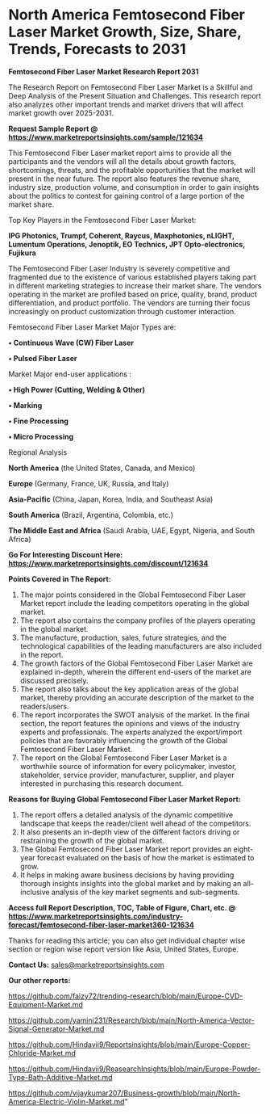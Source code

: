 # North America Femtosecond Fiber Laser Market Growth, Size, Share, Trends, Forecasts to 2031

<strong>Femtosecond Fiber Laser Market Research Report 2031</strong>

The Research Report on Femtosecond Fiber Laser Market is a Skillful and Deep Analysis of the Present Situation and Challenges. This research report also analyzes other important trends and market drivers that will affect market growth over 2025-2031.

<strong>Request Sample Report @ <a href=https://www.marketreportsinsights.com/sample/121634>https://www.marketreportsinsights.com/sample/121634</a></strong>

This Femtosecond Fiber Laser market report aims to provide all the participants and the vendors will all the details about growth factors, shortcomings, threats, and the profitable opportunities that the market will present in the near future. The report also features the revenue share, industry size, production volume, and consumption in order to gain insights about the politics to contest for gaining control of a large portion of the market share.

Top Key Players in the Femtosecond Fiber Laser Market:

<strong>IPG Photonics, Trumpf, Coherent, Raycus, Maxphotonics, nLIGHT, Lumentum Operations, Jenoptik, EO Technics, JPT Opto-electronics, Fujikura</strong>

The Femtosecond Fiber Laser Industry is severely competitive and fragmented due to the existence of various established players taking part in different marketing strategies to increase their market share. The vendors operating in the market are profiled based on price, quality, brand, product differentiation, and product portfolio. The vendors are turning their focus increasingly on product customization through customer interaction.

Femtosecond Fiber Laser Market Major Types are:

<strong>• Continuous Wave (CW) Fiber Laser

• Pulsed Fiber Laser</strong>

Market Major end-user applications :

<strong>• High Power (Cutting, Welding & Other)

• Marking

• Fine Processing

• Micro Processing</strong>

Regional Analysis

</u><strong><b>North America</b></strong> (the United States, Canada, and Mexico)

<strong><b>Europe </b></strong>(Germany, France, UK, Russia, and Italy)

<strong><b>Asia-Pacific</b></strong> (China, Japan, Korea, India, and Southeast Asia)

<strong><b>South America</b></strong> (Brazil, Argentina, Colombia, etc.)

<strong><b>The Middle East and Africa</b></strong> (Saudi Arabia, UAE, Egypt, Nigeria, and South Africa)

<strong>Go For Interesting Discount Here: <a href=https://www.marketreportsinsights.com/discount/121634>https://www.marketreportsinsights.com/discount/121634</a></strong>

<strong>Points Covered in The Report:</strong>
<ol>
  <li>The major points considered in the Global Femtosecond Fiber Laser Market report include the leading competitors operating in the global market.</li>
  <li>The report also contains the company profiles of the players operating in the global market.</li>
  <li>The manufacture, production, sales, future strategies, and the technological capabilities of the leading manufacturers are also included in the report.</li>
  <li>The growth factors of the Global Femtosecond Fiber Laser Market are explained in-depth, wherein the different end-users of the market are discussed precisely.</li>
  <li>The report also talks about the key application areas of the global market, thereby providing an accurate description of the market to the readers/users.</li>
  <li>The report incorporates the SWOT analysis of the market. In the final section, the report features the opinions and views of the industry experts and professionals. The experts analyzed the export/import policies that are favorably influencing the growth of the Global Femtosecond Fiber Laser Market.</li>
  <li>The report on the Global Femtosecond Fiber Laser Market is a worthwhile source of information for every policymaker, investor, stakeholder, service provider, manufacturer, supplier, and player interested in purchasing this research document.</li>
</ol>
<strong>Reasons for Buying Global Femtosecond Fiber Laser Market Report:</strong>

<ol>
  <li>The report offers a detailed analysis of the dynamic competitive landscape that keeps the reader/client well ahead of the competitors.</li>
  <li>It also presents an in-depth view of the different factors driving or restraining the growth of the global market.</li>
  <li>The Global Femtosecond Fiber Laser Market report provides an eight-year forecast evaluated on the basis of how the market is estimated to grow.</li>
  <li>It helps in making aware business decisions by having providing thorough insights insights into the global market and by making an all-inclusive analysis of the key market segments and sub-segments.</li>
</ol>
<strong>Access full Report Description, TOC, Table of Figure, Chart, etc. @ <a href=https://www.marketreportsinsights.com/industry-forecast/femtosecond-fiber-laser-market360-121634>https://www.marketreportsinsights.com/industry-forecast/femtosecond-fiber-laser-market360-121634</a></strong>


Thanks for reading this article; you can also get individual chapter wise section or region wise report version like Asia, United States, Europe.

<strong>Contact Us:</strong>
sales@marketreportsinsights.com

<strong>Our other reports:</strong>

<a href=https://github.com/faizy72/trending-research/blob/main/Europe-CVD-Equipment-Market.md>https://github.com/faizy72/trending-research/blob/main/Europe-CVD-Equipment-Market.md</a>

<a href=https://github.com/yamini231/Research/blob/main/North-America-Vector-Signal-Generator-Market.md>https://github.com/yamini231/Research/blob/main/North-America-Vector-Signal-Generator-Market.md</a>

<a href=https://github.com/Hindavii9/Reportsinsights/blob/main/Europe-Copper-Chloride-Market.md>https://github.com/Hindavii9/Reportsinsights/blob/main/Europe-Copper-Chloride-Market.md</a>

<a href=https://github.com/Hindavii9/ReasearchInsights/blob/main/Europe-Powder-Type-Bath-Additive-Market.md>https://github.com/Hindavii9/ReasearchInsights/blob/main/Europe-Powder-Type-Bath-Additive-Market.md</a>

<a href=https://github.com/vijaykumar207/Business-growth/blob/main/North-America-Electric-Violin-Market.md>https://github.com/vijaykumar207/Business-growth/blob/main/North-America-Electric-Violin-Market.md</a>"
